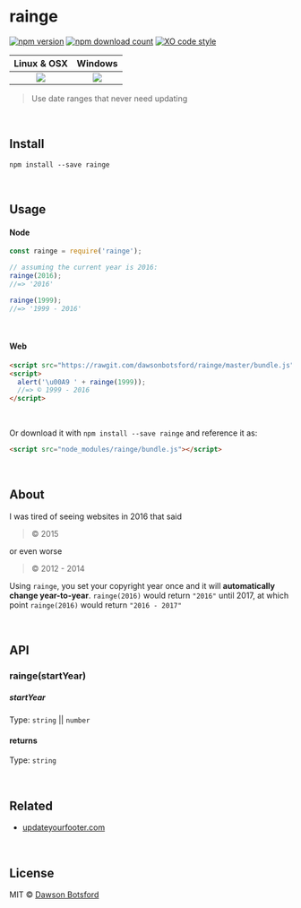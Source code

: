 # rainge
[![npm version](https://img.shields.io/npm/v/rainge.svg)](https://www.npmjs.com/package/rainge)
[![npm download count](http://img.shields.io/npm/dm/rainge.svg?style=flat)](http://npmjs.org/rainge)
[![XO code style](https://img.shields.io/badge/code_style-XO-5ed9c7.svg)](https://github.com/sindresorhus/xo)

  <table>
    <thead>
      <tr>
        <th>Linux & OSX</th>
        <th>Windows</th>
      </tr>
    </thead>
    <tbody>
      <tr>
        <td align="center">
          <a href="https://travis-ci.org/dawsbot/rainge"><img src="https://api.travis-ci.org/dawsbot/rainge.svg?branch=master"></a>
        </td>
        <td align="center">
          <a href="https://ci.appveyor.com/project/dawsonbotsford/rainge"><img src="https://ci.appveyor.com/api/projects/status/1qjrnuj1tni0osli?svg=true"></a>
        </td>
      </tr>
    </tbody>
  </table>

> Use date ranges that never need updating

<br>

## Install

```
npm install --save rainge
```

<br>

## Usage

#### Node

```js
const rainge = require('rainge');

// assuming the current year is 2016:
rainge(2016);
//=> '2016'

rainge(1999);
//=> '1999 - 2016'
```

<br>

#### Web

```html
<script src="https://rawgit.com/dawsonbotsford/rainge/master/bundle.js"></script>
<script>
  alert('\u00A9 ' + rainge(1999));
  //=> © 1999 - 2016
</script>
```

<br>

Or download it with `npm install --save rainge` and reference it as:
```html
<script src="node_modules/rainge/bundle.js"></script>
```

<br>

## About

I was tired of seeing websites in 2016 that said
> © 2015

or even worse
>© 2012 - 2014

Using `rainge`, you set your copyright year once and it will **automatically change year-to-year**. `rainge(2016)` would return `"2016"` until 2017, at which point `rainge(2016)` would return `"2016 - 2017"`

<br>

## API

### rainge(startYear)

##### startYear

Type: `string` || `number`

#### returns

Type: `string`

<br>

## Related

* [updateyourfooter.com](http://updateyourfooter.com/)

<br>

## License

MIT © [Dawson Botsford](http://dawsonbotsford.com)
